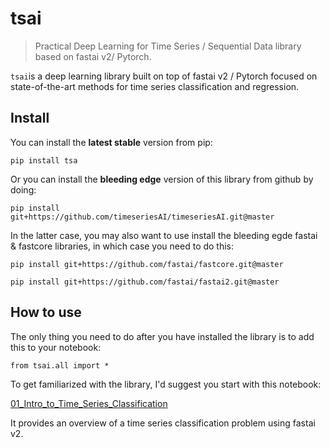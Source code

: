 # tsai
> Practical Deep Learning for Time Series / Sequential Data library based on fastai v2/ Pytorch.


`tsai`is a deep learning library built on top of fastai v2 / Pytorch focused on state-of-the-art methods for time series classification and regression.

## Install

You can install the **latest stable** version from pip:

`pip install tsa`

Or you can install the **bleeding edge** version of this library from github by doing:

`pip install git+https://github.com/timeseriesAI/timeseriesAI.git@master`

In the latter case, you may also want to use install the bleeding egde fastai & fastcore libraries, in which case you need to do this:

`pip install git+https://github.com/fastai/fastcore.git@master`

`pip install git+https://github.com/fastai/fastai2.git@master`

## How to use

The only thing you need to do after you have installed the library is to add this to your notebook:

`from tsai.all import *`

To get familiarized with the library, I'd suggest you start with this notebook:

[01_Intro_to_Time_Series_Classification](https://github.com/timeseriesAI/timeseriesAI/blob/master/tutorial_nbs/01_Intro_to_Time_Series_Classification.ipynb)

It provides an overview of a time series classification problem using fastai v2.
